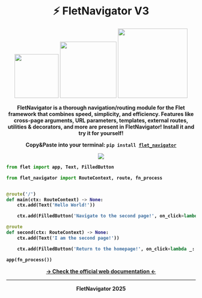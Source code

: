 <h1 align="center"><b>⚡ FletNavigator V3</b></h1>
<p align="center"><img src="https://img.shields.io/badge/V3.10.10-black?style=for-the-badge&logo=flutter&logoColor=white" width=117>
<img src="https://img.shields.io/badge/Python%203.9%2B-black?style=for-the-badge&logo=python&logoColor=white" width=150>
<img src="https://img.shields.io/badge/Awesome%20Flet-black?style=for-the-badge&logo=styledcomponents&logoColor=white&logoSize=auto" width=185></p>

<p align="center"><b>FletNavigator is a thorough navigation/routing module for the Flet framework that combines speed, simplicity, and efficiency. Features like cross-page arguments, URL parameters, templates, external routes, utilities & decorators, and more are present in FletNavigator! Install it and try it for yourself!</b></p>

<p align="center"><b>Copy&Paste into your terminal: <code>pip install <a href="https://pypi.org/project/flet-navigator/">flet_navigator</a></code></b></p>

<p align="center"><img src="https://github.com/xzripper/flet_navigator/blob/main/mini.gif?raw=true"></p>

<b>

```python
from flet import app, Text, FilledButton

from flet_navigator import RouteContext, route, fn_process


@route('/')
def main(ctx: RouteContext) -> None:
    ctx.add(Text('Hello World!'))

    ctx.add(FilledButton('Navigate to the second page!', on_click=lambda _: ctx.navigate('second')))

@route
def second(ctx: RouteContext) -> None:
    ctx.add(Text('I am the second page!'))

    ctx.add(FilledButton('Return to the homepage!', on_click=lambda _: ctx.navigate_homepage()))

app(fn_process())
```
</b>

<p align="center"><a href="https://xzripper.github.io/flet_navigator"><b>-> Check the official web documentation <-</b></a></p>

<hr><p align="center"><b>FletNavigator 2025</b></p>

